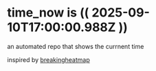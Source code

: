 # time_now is (( 2025-09-10T17:00:00.988Z ))

an automated repo that shows the currnent time

inspired by [breakingheatmap](https://github.com/breakingheatmap/breakingheatmap)